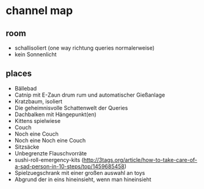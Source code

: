 # channel map
## room
* schallisoliert (one way richtung queries normalerweise)
* kein Sonnenlicht

## places
* Bällebad
* Catnip mit E-Zaun drum rum und automatischer Gießanlage
* Kratzbaum, isoliert
* Die geheimnisvolle Schattenwelt der Queries
* Dachbalken mit Hängepunkt(en)
* Kittens spielwiese
* Couch
* Noch eine Couch
* Noch eine Noch eine Couch
* Sitzsäcke
* Unbegrenzte Flauschvorräte
* sushi-roll-emergency-kits (http://3tags.org/article/how-to-take-care-of-a-sad-person-in-10-steps/top/1459685458)
* Spielzuegschrank mit einer großen auswahl an toys
* Abgrund der in eins hineinsieht, wenn man hineinsieht
